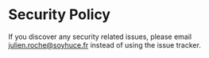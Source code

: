 # Security Policy

If you discover any security related issues, please email julien.roche@soyhuce.fr instead of using the issue tracker.
